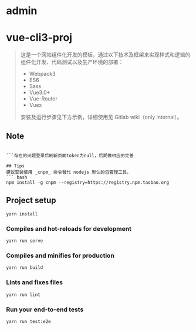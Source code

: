 # admin
# vue-cli3-proj

> 这是一个网站组件化开发的模板，通过以下技术及框架来实现样式和逻辑的组件化开发、代码测试以及生产环境的部署：
> - Webpack3
> - ES6
> - Sass
> - Vue3.0+
> - Vue-Router
> - Vuex
>
> 安装及运行步骤见下方示例，详细使用见 Gitlab wiki（only internal）。

## Note
``` 该项目只是为了后期方便开发，减少实际配置，方便管理多个后台请求，适用与自己的习惯

```存在的问题登录后刷新页面token为null，后期做相应的完善

## Tips
建议安装使用 _cnpm_ 命令替代 nodejs 默认的包管理工具。
``` bash
npm install -g cnpm --registry=https://registry.npm.taobao.org
```

## Project setup
```
yarn install
```

### Compiles and hot-reloads for development
```
yarn run serve
```

### Compiles and minifies for production
```
yarn run build
```

### Lints and fixes files
```
yarn run lint
```

### Run your end-to-end tests
```
yarn run test:e2e
```
